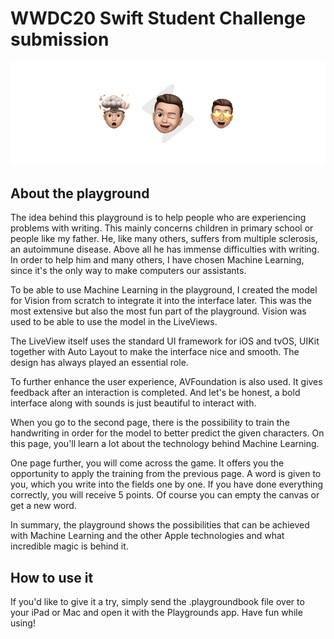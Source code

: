 # WWDC20 Swift Student Challenge submission

![Cover](https://github.com/benjaminhtr/WWDC20/blob/master/Contents/PublicResources/EMNIST-Writing-icon-2.jpg)

## About the playground

The idea behind this playground is to help people who are experiencing problems with writing. This mainly concerns children in primary school or people like my father. He, like many others, suffers from multiple sclerosis, an autoimmune disease. Above all he has immense difficulties with writing.
In order to help him and many others, I have chosen Machine Learning, since it's the only way to make computers our assistants.

To be able to use Machine Learning in the playground, I created the model for Vision from scratch to integrate it into the interface later. This was the most extensive but also the most fun part of the playground. Vision was used to be able to use the model in the LiveViews.

The LiveView itself uses the standard UI framework for iOS and tvOS, UIKit together with Auto Layout to make the interface nice and smooth. The design has always played an essential role.

To further enhance the user experience, AVFoundation is also used. It gives feedback after an interaction is completed. And let's be honest, a bold interface along with sounds is just beautiful to interact with.

When you go to the second page, there is the possibility to train the handwriting in order for the model to better predict the given characters. On this page, you'll learn a lot about the technology behind Machine Learning.

One page further, you will come across the game. It offers you the opportunity to apply the training from the previous page. A word is given to you, which you write into the fields one by one. If you have done everything correctly, you will receive 5 points. Of course you can empty the canvas or get a new word.

In summary, the playground shows the possibilities that can be achieved with Machine Learning and the other Apple technologies and what incredible magic is behind it.

## How to use it

If you'd like to give it a try, simply send the .playgroundbook file over to your iPad or Mac and open it with the Playgrounds app. Have fun while using!
